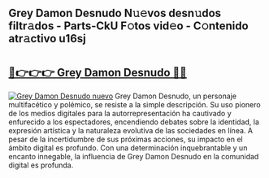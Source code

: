## Grey Damon Desnudo N𝚞𝚎vos desn𝚞dos filtr𝚊dos - Parts-CkU F𝚘tos vid𝚎o - C𝚘ntenido atr𝚊ctivo u16sj

# <h2><a href="http://mbc3kpb.tromn.icu/?c=Grey+Damon+Desnudo">🔗👉👉👉 Grey Damon Desnudo 🔗🔗</a></h2>

[![Grey Damon Desnudo nuevo](https://i.imgur.com/pEAQMta.gif)](http://mbc3kpb.tromn.icu/?c=Grey+Damon+Desnudo)
Grey Damon Desnudo, un personaje multifacético y polémico, se resiste a la simple descripción. Su uso pionero de los medios digitales para la autorrepresentación ha cautivado y enfurecido a los espectadores, encendiendo debates sobre la identidad, la expresión artística y la naturaleza evolutiva de las sociedades en línea. A pesar de la incertidumbre de sus próximas acciones, su impacto en el ámbito digital es profundo. Con una determinación inquebrantable y un encanto innegable, la influencia de Grey Damon Desnudo en la comunidad digital es profunda.
